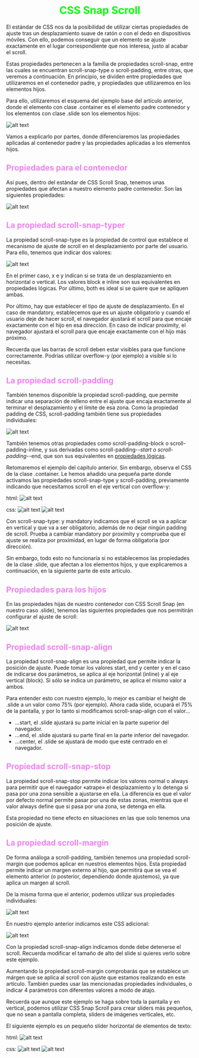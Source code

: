 # <span style="color:lime"><center>CSS Snap Scroll</center></span>

El estándar de CSS nos da la posibilidad de utilizar ciertas propiedades de ajuste tras un desplazamiento suave de ratón o con el dedo en dispositivos móviles. Con ello, podemos conseguir que un elemento se ajuste exactamente en el lugar correspondiente que nos interesa, justo al acabar el scroll.

Estas propiedades pertenecen a la familia de propiedades scroll-snap, entre las cuales se encuentran scroll-snap-type o scroll-padding, entre otras, que veremos a continuación. En principio, se dividen entre propiedades que utilizaremos en el contenedor padre, y propiedades que utilizaremos en los elementos hijos.

Para ello, utilizaremos el esquema del ejemplo base del artículo anterior, donde el elemento con clase .container es el elemento padre contenedor y los elementos con clase .slide son los elementos hijos:

![alt text](image.png)

Vamos a explicarlo por partes, donde diferenciaremos las propiedades aplicadas al contenedor padre y las propiedades aplicadas a los elementos hijos.

## <span style="color:violet">Propiedades para el contenedor</span>
Así pues, dentro del estándar de CSS Scroll Snap, tenemos unas propiedades que afectan a nuestro elemento padre contenedor. Son las siguientes propiedades:

![alt text](image-1.png)

## <span style="color:violet">La propiedad scroll-snap-typer</span>
La propiedad scroll-snap-type es la propiedad de control que establece el mecanismo de ajuste de scroll en el desplazamiento por parte del usuario. Para ello, tenemos que indicar dos valores:

![alt text](image-2.png)

En el primer caso, x e y indican si se trata de un desplazamiento en horizontal o vertical. Los valores block e inline son sus equivalentes en propiedades lógicas. Por último, both es ideal si se quiere que se apliquen ambas.

Por último, hay que establecer el tipo de ajuste de desplazamiento. En el caso de mandatory, establecemos que es un ajuste obligatorio y cuando el usuario deje de hacer scroll, el navegador ajustará el scroll para que encaje exactamente con el hijo en esa dirección. En caso de indicar proximity, el navegador ajustará el scroll para que encaje exactamente con el hijo más próximo.

Recuerda que las barras de scroll deben estar visibles para que funcione correctamente. Podrías utilizar overflow-y (por ejemplo) a visible si lo necesitas.

## <span style="color:violet">La propiedad scroll-padding</span>
También tenemos disponible la propiedad scroll-padding, que permite indicar una separación de relleno entre el ajuste que encaja exactamente al terminar el desplazamiento y el límite de esa zona. Como la propiedad padding de CSS, scroll-padding también tiene sus propiedades individuales:

![alt text](image-3.png)

También tenemos otras propiedades como scroll-padding-block o scroll-padding-inline, y sus derivadas como scroll-padding-*-start o scroll-padding-*-end, que son sus equivalentes en [propiedades lógicas](https://lenguajecss.com/css/modelo-de-cajas/propiedades-logicas-css/).

Retomaremos el ejemplo del capítulo anterior. Sin embargo, observa el CSS de la clase .container. Le hemos añadido una pequeña parte donde activamos las propiedades scroll-snap-type y scroll-padding, previamente indicando que necesitamos scroll en el eje vertical con overflow-y:

html:
![alt text](image-4.png)

css:
![alt text](image-5.png)
![alt text](image-6.png)

Con scroll-snap-type: y mandatory indicamos que el scroll se va a aplicar en vertical y que va a ser obligatorio, además de no dejar ningún padding de scroll. Prueba a cambiar mandatory por proximity y comprueba que el ajuste se realiza por proximidad, en lugar de forma obligatoria (por dirección).

Sin embargo, todo esto no funcionaría si no establecemos las propiedades de la clase .slide, que afectan a los elementos hijos, y que explicaremos a continuación, en la siguiente parte de este artículo.

## <span style="color:violet">Propiedades para los hijos</span>
En las propiedades hijas de nuestro contenedor con CSS Scroll Snap (en nuestro caso .slide), tenemos las siguientes propiedades que nos permitirán configurar el ajuste de scroll:

![alt text](image-7.png)

## <span style="color:violet">Propiedad scroll-snap-align</span>
La propiedad scroll-snap-align es una propiedad que permite indicar la posición de ajuste. Puede tomar los valores start, end y center y en el caso de indicarse dos parámetros, se aplica al eje horizontal (inline) y al eje vertical (block). Si sólo se indica un parámetro, se aplica el mismo valor a ambos.

Para entender esto con nuestro ejemplo, lo mejor es cambiar el height de .slide a un valor como 75% (por ejemplo). Ahora cada slide, ocupará el 75% de la pantalla, y por lo tanto si modificamos scroll-snap-align con el valor...

   - ...start, el .slide ajustará su parte inicial en la parte superior del navegador.
   - ...end, el .slide ajustará su parte final en la parte inferior del navegador.
   - ...center, el .slide se ajustará de modo que esté centrado en el navegador.

## <span style="color:violet">Propiedad scroll-snap-stop</span>
La propiedad scroll-snap-stop permite indicar los valores normal o always para permitir que el navegador «atrape» el desplazamiento y lo detenga si pasa por una zona sensible a ajustarse en ella. La diferencia es que el valor por defecto normal permite pasar por una de estas zonas, mientras que el valor always define que si pasa por una zona, se detenga en ella.

Esta propiedad no tiene efecto en situaciones en las que solo tenemos una posición de ajuste.

## <span style="color:violet">La propiedad scroll-margin</span>
De forma análoga a scroll-padding, también tenemos una propiedad scroll-margin que podemos aplicar en nuestros elementos hijos. Esta propiedad permite indicar un margen externo al hijo, que permitirá que se vea el elemento anterior (o posterior, dependiendo donde ajustemos), ya que aplica un margen al scroll.

De la misma forma que el anterior, podemos utilizar sus propiedades individuales:

![alt text](image-8.png)

En nuestro ejemplo anterior indicamos este CSS adicional:

![alt text](image-9.png)

Con la propiedad scroll-snap-align indicamos donde debe detenerse el scroll. Recuerda modificar el tamaño de alto del slide si quieres verlo sobre este ejemplo.

Aumentando la propiedad scroll-margin comprobarás que se establece un márgen que se aplica al scroll con ajuste que estamos realizando en este artículo. También puedes usar las mencionadas propiedades individuales, o indicar 4 parámetros con diferentes valores a modo de atajo.

Recuerda que aunque este ejemplo se haga sobre toda la pantalla y en vertical, podemos utilizar CSS Snap Scroll para crear sliders más pequeños, que no sean a pantalla completa, sliders de imágenes verticales, etc.

El siguiente ejemplo es un pequeño slider horizontal de elementos de texto:

html:
![alt text](image-10.png)

css:
![alt text](image-11.png)
![alt text](image-12.png)

